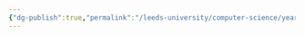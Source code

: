 ```yaml
---
{"dg-publish":true,"permalink":"/leeds-university/computer-science/year-2/software-engineering-project/","tags":["Mandatory-Module"]}
---
```


